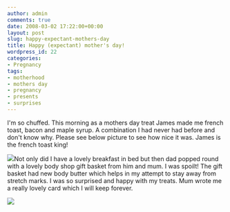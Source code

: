 ```yaml
---
author: admin
comments: true
date: 2008-03-02 17:22:00+00:00
layout: post
slug: happy-expectant-mothers-day
title: Happy (expectant) mother's day!
wordpress_id: 22
categories:
- Pregnancy
tags:
- motherhood
- mothers day
- pregnancy
- presents
- surprises
---
```


I'm so chuffed. This morning as a mothers day treat James made me french toast, bacon and maple syrup. A combination I had never had before and don't know why. Please see below picture to see how nice it was. James is the french toast king!

[![](http://bp1.blogger.com/_C-ub7-hXVgE/R8rjaaG0PkI/AAAAAAAAEYQ/WukYwRhA9iU/s400/IMG_0215.JPG)](http://bp1.blogger.com/_C-ub7-hXVgE/R8rjaaG0PkI/AAAAAAAAEYQ/WukYwRhA9iU/s1600-h/IMG_0215.JPG)Not only did I have a lovely breakfast in bed but then dad popped round with a lovely body shop gift basket from him and mum. I was spoilt! The gift basket had new body butter which helps in my attempt to stay away from stretch marks. I was so surprised and happy with my treats. Mum wrote me a really lovely card which I will keep forever.


![](http://bp2.blogger.com/_C-ub7-hXVgE/R8rkIqG0PlI/AAAAAAAAEYY/NDxKyvbaBiA/s400/IMG_0221.JPG)
